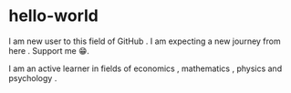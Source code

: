 # hello-world
I am new user to this field of GitHub . I am expecting a new journey from here . Support me 😁.

I am an active learner in fields of economics , mathematics , physics and psychology .
